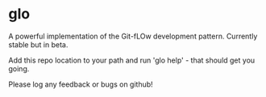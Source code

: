 glo
===

A powerful implementation of the Git-fLOw development pattern.
Currently stable but in beta.

Add this repo location to your path and run 'glo help' - that should get you going.

Please log any feedback or bugs on github!
